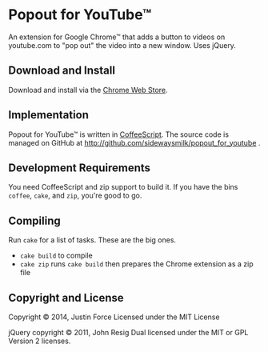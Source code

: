Popout for YouTube™
===================

An extension for Google Chrome™ that adds a button to videos on youtube.com to
"pop out" the video into a new window. Uses jQuery.

Download and Install
--------------------

Download and install via the [Chrome Web
Store](https://chrome.google.com/webstore/detail/pofekaindcmmojfnfgbpklepkjfilcep).

Implementation
--------------

Popout for YouTube™ is written in [CoffeeScript](http://coffeescript.org). The
source code is managed on GitHub at
http://github.com/sidewaysmilk/popout_for_youtube .

Development Requirements
------------------------

You need CoffeeScript and zip support to build it. If you have the bins
`coffee`, `cake`, and `zip`, you're good to go.

Compiling
---------

Run `cake` for a list of tasks. These are the big ones.

* `cake build` to compile
* `cake zip` runs `cake build` then prepares the Chrome extension as a zip file

Copyright and License
---------------------

Copyright © 2014, Justin Force
Licensed under the MIT License

jQuery copyright © 2011, John Resig
Dual licensed under the MIT or GPL Version 2 licenses.
